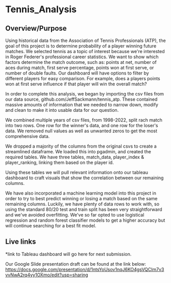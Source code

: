 # Tennis_Analysis

## Overview/Purpose
Using historical data from the Association of Tennis Professionals (ATP), the goal of this project is to determine probability of a player winning future matches. We selected tennis as a topic of interest because we're interested in Roger Federer's professional career statistics. We want to show which factors determine the match outcome, such as: points at net, number of aces during match, first serve percentage, points won at first serve, or number of double faults. Our dashboard will have options to filter by different players for easy comparison. For example, does a players points won at first serve influence if that player will win the overall match? 

In order to complete this analysis, we began by importing the csv files from our data source, github.com/JeffSackmann/tennis_atp. These contained massive amounts of information that we needed to narrow down, modify and clean to make it into usable data for our question. 

We combined multiple years of csv files, from 1998-2022, split rach match into two rows. One row for the winner's data, and one row for the loser's data. We removed null values as well as unwanted zeros to get the most comprehensive data. 

We dropped a majority of the columns from the original csvs to create a streamlined dataframe. We loaded this into pgadmin, and created the required tables. We have three tables, match_data, player_index & player_ranking, linking them based on the player id. 

Using these tables we will pull relevant information onto our tableau dashboard to craft visuals that show the correlation between our remaining columns. 

We have also incorporated a machine learning model into this project in order to try to best predict winning or losing a match based on the same remaining columns. Luckily, we have plenty of data rows to work with, so using the standard 80/20 test and train split has been very straightforward and we've avoided overfitting. We've so far opted to use logistical regression and random forest classifier models to get a higher accuracy but will continue searching for a best fit model. 

## Live links

*link to Tableau dashboard will go here for next submission.

Our Google Slide presentation draft can be found at the link below:
https://docs.google.com/presentation/d/1ntsYoUsov1nqJ6KO4gsVQClm7v3vvNwA2rq4yy1OXmo/edit?usp=sharing

